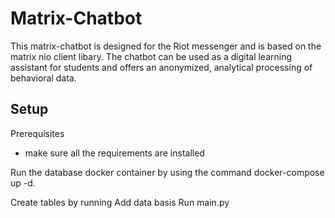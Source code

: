 # Matrix-Chatbot

This matrix-chatbot is designed for the Riot messenger and is based on the matrix nio client libary. The chatbot can be used as a digital learning assistant for students and offers an anonymized, analytical processing of behavioral data.

## Setup

Prerequisites
- make sure all the requirements are installed

 Run the database docker container by using the command
 docker-compose up -d.

 Create tables by running
 Add data basis
 Run main.py
